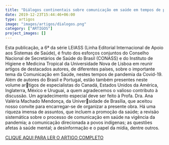 ```yaml
---
title: "Diálogos continentais sobre comunicação em saúde em tempos de pandemia"
date: 2019-12-23T15:44:46+06:00
type: artigos
image: "images/artigos/dialogos.png"
category: ["ARTIGOS"]
project_images: []
---
```


Esta publicação, a 6ª da série LEIASS (Linha Editorial Internacional de Apoio 
aos Sistemas de Saúde), é fruto dos esforços conjuntos do Conselho Nacional de 
Secretários de Saúde do Brasil (CONASS) e do Instituto de Higiene e Medicina 
Tropical da Universidade Nova de Lisboa em reunir artigos de destacados autores, 
de diferentes países, sobre o importante tema da Comunicação em Saúde, nestes 
tempos de pandemia da Covid-19.
Além de autores do Brasil e Portugal, estão também presentes neste volume artigos de especialistas do Canadá, Estados Unidos da América, Inglaterra, México e 
Uruguai, a quem agradecemos o valioso contributo à discussão. Um agradecimento 
especial deve ser feito à Profa. Dra. Ana Valéria Machado Mendonça, da Universidade de Brasília, que aceitou nosso convite para encarregar-se de organizar a 
presente obra.
Há uma riqueza imensa de assuntos, que incluem a promoção da saúde; a revisão 
sistemática sobre o processo de comunicação em saúde na vigência da pandemia; 
a comunicação direcionada a povos indígenas; as questões afetas à saúde mental; a 
desinformação e o papel da mídia, dentre outros.

[CLIQUE AQUI PARA LER O ARTIGO COMPLETO](/artigospdf/dialogos.pdf)